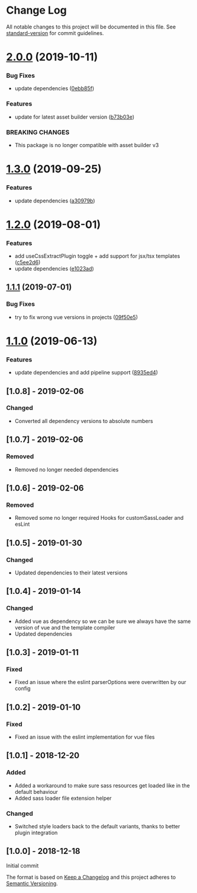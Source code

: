 # Change Log

All notable changes to this project will be documented in this file. See [standard-version](https://github.com/conventional-changelog/standard-version) for commit guidelines.

# [2.0.0](https://bitbucket.org/labor-digital/labor-dev-assetbuilding-env-vuejs/branches/compare/v2.0.0%0Dv1.3.0#diff) (2019-10-11)


### Bug Fixes

* update dependencies ([0ebb85f](https://bitbucket.org/labor-digital/labor-dev-assetbuilding-env-vuejs/commits/0ebb85f))


### Features

* update for latest asset builder version ([b73b03e](https://bitbucket.org/labor-digital/labor-dev-assetbuilding-env-vuejs/commits/b73b03e))


### BREAKING CHANGES

* This package is no longer compatible with asset builder
v3



# [1.3.0](https://bitbucket.org/labor-digital/labor-dev-assetbuilding-env-vuejs/branches/compare/v1.3.0%0Dv1.2.0#diff) (2019-09-25)


### Features

* update dependencies ([a30979b](https://bitbucket.org/labor-digital/labor-dev-assetbuilding-env-vuejs/commits/a30979b))



# [1.2.0](https://bitbucket.org/labor-digital/labor-dev-assetbuilding-env-vuejs/branches/compare/v1.2.0%0Dv1.1.1#diff) (2019-08-01)


### Features

* add useCssExtractPlugin toggle + add support for jsx/tsx templates ([c5ee2d6](https://bitbucket.org/labor-digital/labor-dev-assetbuilding-env-vuejs/commits/c5ee2d6))
* update dependencies ([e1023ad](https://bitbucket.org/labor-digital/labor-dev-assetbuilding-env-vuejs/commits/e1023ad))



## [1.1.1](https://bitbucket.org/labor-digital/labor-dev-assetbuilding-env-vuejs/branches/compare/v1.1.1%0Dv1.1.0#diff) (2019-07-01)


### Bug Fixes

* try to fix wrong vue versions in projects ([09f50e5](https://bitbucket.org/labor-digital/labor-dev-assetbuilding-env-vuejs/commits/09f50e5))



# [1.1.0](https://bitbucket.org/labor-digital/labor-dev-assetbuilding-env-vuejs/branches/compare/v1.1.0%0Dv1.0.8#diff) (2019-06-13)


### Features

* update dependencies and add pipeline support ([8935ed4](https://bitbucket.org/labor-digital/labor-dev-assetbuilding-env-vuejs/commits/8935ed4))



## [1.0.8] - 2019-02-06
### Changed
- Converted all dependency versions to absolute numbers

## [1.0.7] - 2019-02-06
### Removed
- Removed no longer needed dependencies

## [1.0.6] - 2019-02-06
### Removed
- Removed some no longer required Hooks for customSassLoader and esLint

## [1.0.5] - 2019-01-30
### Changed
- Updated dependencies to their latest versions

## [1.0.4] - 2019-01-14
### Changed
- Added vue as dependency so we can be sure we always have the same version of vue and the template compiler
- Updated dependencies

## [1.0.3] - 2019-01-11
### Fixed
- Fixed an issue where the eslint parserOptions were overwritten by our config

## [1.0.2] - 2019-01-10
### Fixed
- Fixed an issue with the eslint implementation for vue files

## [1.0.1] - 2018-12-20
### Added
- Added a workaround to make sure sass resources get loaded like in the default behaviour
- Added sass loader file extension helper 

### Changed
- Switched style loaders back to the default variants, thanks to better plugin integration

## [1.0.0] - 2018-12-18
Initial commit

The format is based on [Keep a Changelog](http://keepachangelog.com/en/1.0.0/)
and this project adheres to [Semantic Versioning](http://semver.org/spec/v2.0.0.html).
